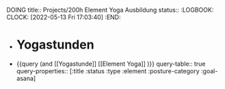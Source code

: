DOING title:: Projects/200h Element Yoga Ausbildung
status::
:LOGBOOK:
CLOCK: [2022-05-13 Fri 17:03:40]
:END:

- # Yogastunden
- {{query (and [[Yogastunde]] [[Element Yoga]] )}}
  query-table:: true
  query-properties:: [:title :status :type :element :posture-category :goal-asana]